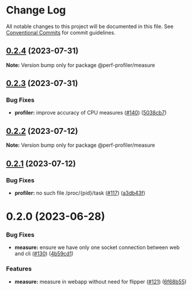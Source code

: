 # Change Log

All notable changes to this project will be documented in this file.
See [Conventional Commits](https://conventionalcommits.org) for commit guidelines.

## [0.2.4](https://github.com/bamlab/android-performance-profiler/compare/@perf-profiler/measure@0.2.3...@perf-profiler/measure@0.2.4) (2023-07-31)

**Note:** Version bump only for package @perf-profiler/measure

## [0.2.3](https://github.com/bamlab/android-performance-profiler/compare/@perf-profiler/measure@0.2.2...@perf-profiler/measure@0.2.3) (2023-07-31)

### Bug Fixes

- **profiler:** improve accuracy of CPU measures ([#140](https://github.com/bamlab/android-performance-profiler/issues/140)) ([5038cb7](https://github.com/bamlab/android-performance-profiler/commit/5038cb7704a551ca70ab67e1726bb6321d7f63b1))

## [0.2.2](https://github.com/bamlab/android-performance-profiler/compare/@perf-profiler/measure@0.2.1...@perf-profiler/measure@0.2.2) (2023-07-12)

**Note:** Version bump only for package @perf-profiler/measure

## [0.2.1](https://github.com/bamlab/android-performance-profiler/compare/@perf-profiler/measure@0.2.0...@perf-profiler/measure@0.2.1) (2023-07-12)

### Bug Fixes

- **profiler:** no such file /proc/{pid}/task ([#117](https://github.com/bamlab/android-performance-profiler/issues/117)) ([a3db43f](https://github.com/bamlab/android-performance-profiler/commit/a3db43f60beac4569dc7e96753497f26f7f8e605))

# 0.2.0 (2023-06-28)

### Bug Fixes

- **measure:** ensure we have only one socket connection between web and cli ([#130](https://github.com/bamlab/android-performance-profiler/issues/130)) ([4b59cd1](https://github.com/bamlab/android-performance-profiler/commit/4b59cd151bac7e04f050bb9410938bcfb233c088))

### Features

- **measure:** measure in webapp without need for flipper ([#121](https://github.com/bamlab/android-performance-profiler/issues/121)) ([6f68b55](https://github.com/bamlab/android-performance-profiler/commit/6f68b55cfaccfd18273bec96a06e9fd38d9edc5d))
